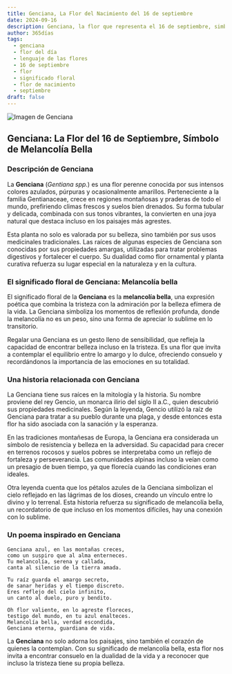 ```yaml
---
title: Genciana, La Flor del Nacimiento del 16 de septiembre
date: 2024-09-16
description: Genciana, la flor que representa el 16 de septiembre, simboliza Melancolía bella. Descubre su fascinante historia, significado en el lenguaje de las flores y una poesía que celebra su belleza.
author: 365días
tags:
  - genciana
  - flor del día
  - lenguaje de las flores
  - 16 de septiembre
  - flor
  - significado floral
  - flor de nacimiento
  - septiembre
draft: false
---
```



![Imagen de Genciana](https://cdn.pixabay.com/photo/2016/02/01/15/19/gentian-1173746_960_720.jpg#center)


## Genciana: La Flor del 16 de Septiembre, Símbolo de Melancolía Bella

### Descripción de Genciana

La **Genciana** (_Gentiana spp._) es una flor perenne conocida por sus intensos colores azulados, púrpuras y ocasionalmente amarillos. Perteneciente a la familia Gentianaceae, crece en regiones montañosas y praderas de todo el mundo, prefiriendo climas frescos y suelos bien drenados. Su forma tubular y delicada, combinada con sus tonos vibrantes, la convierten en una joya natural que destaca incluso en los paisajes más agrestes.

Esta planta no solo es valorada por su belleza, sino también por sus usos medicinales tradicionales. Las raíces de algunas especies de Genciana son conocidas por sus propiedades amargas, utilizadas para tratar problemas digestivos y fortalecer el cuerpo. Su dualidad como flor ornamental y planta curativa refuerza su lugar especial en la naturaleza y en la cultura.

### El significado floral de Genciana: Melancolía bella

El significado floral de la **Genciana** es la **melancolía bella**, una expresión poética que combina la tristeza con la admiración por la belleza efímera de la vida. La Genciana simboliza los momentos de reflexión profunda, donde la melancolía no es un peso, sino una forma de apreciar lo sublime en lo transitorio.

Regalar una Genciana es un gesto lleno de sensibilidad, que refleja la capacidad de encontrar belleza incluso en la tristeza. Es una flor que invita a contemplar el equilibrio entre lo amargo y lo dulce, ofreciendo consuelo y recordándonos la importancia de las emociones en su totalidad.

### Una historia relacionada con Genciana

La Genciana tiene sus raíces en la mitología y la historia. Su nombre proviene del rey Gencio, un monarca ilirio del siglo II a.C., quien descubrió sus propiedades medicinales. Según la leyenda, Gencio utilizó la raíz de Genciana para tratar a su pueblo durante una plaga, y desde entonces esta flor ha sido asociada con la sanación y la esperanza.

En las tradiciones montañesas de Europa, la Genciana era considerada un símbolo de resistencia y belleza en la adversidad. Su capacidad para crecer en terrenos rocosos y suelos pobres se interpretaba como un reflejo de fortaleza y perseverancia. Las comunidades alpinas incluso la veían como un presagio de buen tiempo, ya que florecía cuando las condiciones eran ideales.

Otra leyenda cuenta que los pétalos azules de la Genciana simbolizan el cielo reflejado en las lágrimas de los dioses, creando un vínculo entre lo divino y lo terrenal. Esta historia refuerza su significado de melancolía bella, un recordatorio de que incluso en los momentos difíciles, hay una conexión con lo sublime.

### Un poema inspirado en Genciana

```
Genciana azul, en las montañas creces,  
como un suspiro que al alma enterneces.  
Tu melancolía, serena y callada,  
canta al silencio de la tierra amada.

Tu raíz guarda el amargo secreto,  
de sanar heridas y el tiempo discreto.  
Eres reflejo del cielo infinito,  
un canto al duelo, puro y bendito.

Oh flor valiente, en lo agreste floreces,  
testigo del mundo, en tu azul enalteces.  
Melancolía bella, verdad escondida,  
Genciana eterna, guardiana de vida.
```

La **Genciana** no solo adorna los paisajes, sino también el corazón de quienes la contemplan. Con su significado de melancolía bella, esta flor nos invita a encontrar consuelo en la dualidad de la vida y a reconocer que incluso la tristeza tiene su propia belleza.

